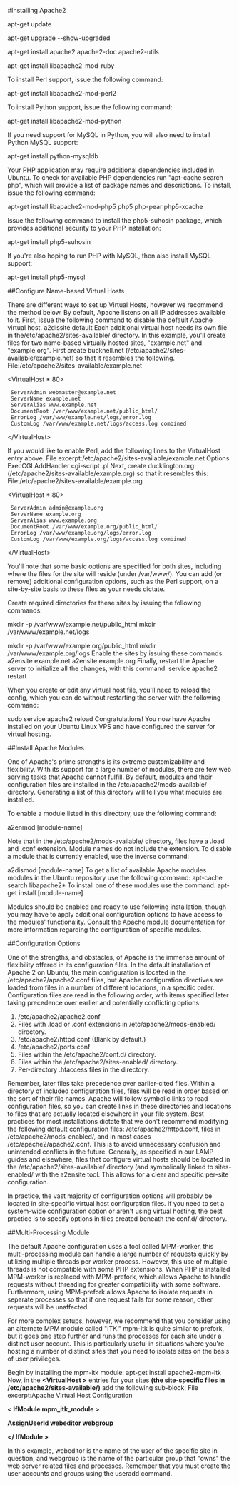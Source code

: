 #Installing Apache2

apt-get update

apt-get upgrade --show-upgraded

apt-get install apache2 apache2-doc apache2-utils

apt-get install libapache2-mod-ruby

To install Perl support, issue the following command:



apt-get install libapache2-mod-perl2



To install Python support, issue the following command:



apt-get install libapache2-mod-python



If you need support for MySQL in Python, you will also need to install Python MySQL support:



apt-get install python-mysqldb



Your PHP application may require additional dependencies included in Ubuntu. To check for available PHP dependencies run "apt-cache search php", which will provide a list of package names and descriptions. To install, issue the following command:



apt-get install libapache2-mod-php5 php5 php-pear php5-xcache



Issue the following command to install the php5-suhosin package, which provides additional security to your PHP installation:



apt-get install php5-suhosin



If you're also hoping to run PHP with MySQL, then also install MySQL support:



apt-get install php5-mysql


##Configure Name-based Virtual Hosts

There are different ways to set up Virtual Hosts, however we recommend the method below. By default, Apache listens on all IP addresses available to it. First, issue the following command to disable the default Apache virtual host. a2dissite default Each additional virtual host needs its own file in the/etc/apache2/sites-available/ directory. In this example, you'll create files for two name-based virtually hosted sites, "example.net" and "example.org". First create bucknell.net (/etc/apache2/sites-available/example.net) so that it resembles the following. File:/etc/apache2/sites-available/example.net

&lt;VirtualHost *:80&gt;

     ServerAdmin webmaster@example.net
     ServerName example.net
     ServerAlias www.example.net
     DocumentRoot /var/www/example.net/public_html/
     ErrorLog /var/www/example.net/logs/error.log
     CustomLog /var/www/example.net/logs/access.log combined
&lt;/VirtualHost&gt;

If you would like to enable Perl, add the following lines to the VirtualHost entry above. File excerpt:/etc/apache2/sites-available/example.net Options ExecCGI AddHandler cgi-script .pl
Next, create ducklington.org (/etc/apache2/sites-available/example.org) so that it resembles this: File:/etc/apache2/sites-available/example.org

&lt;VirtualHost *:80&gt;

     ServerAdmin admin@example.org
     ServerName example.org
     ServerAlias www.example.org
     DocumentRoot /var/www/example.org/public_html/
     ErrorLog /var/www/example.org/logs/error.log
     CustomLog /var/www/example.org/logs/access.log combined
&lt;/VirtualHost&gt;

You'll note that some basic options are specified for both sites, including where the files for the site will reside (under /var/www/). You can add (or remove) additional configuration options, such as the Perl support, on a site-by-site basis to these files as your needs dictate.

Create required directories for these sites by issuing the following commands:

mkdir -p /var/www/example.net/public_html
mkdir /var/www/example.net/logs

mkdir -p /var/www/example.org/public_html
mkdir /var/www/example.org/logs
Enable the sites by issuing these commands:
a2ensite example.net
a2ensite example.org
Finally, restart the Apache server to initialize all the changes, with this command:
service apache2 restart

When you create or edit any virtual host file, you'll need to reload the config, which you can do without restarting the server with the following command:

sudo service apache2 reload
Congratulations! You now have Apache installed on your Ubuntu Linux VPS and have configured the server for virtual hosting.

##Install Apache Modules

One of Apache's prime strengths is its extreme customizability and flexibility. With its support for a large number of modules, there are few web serving tasks that Apache cannot fulfill. By default, modules and their configuration files are installed in the /etc/apache2/mods-available/ directory. Generating a list of this directory will tell you what modules are installed. 

To enable a module listed in this directory, use the following command:

a2enmod [module-name]

Note that in the /etc/apache2/mods-available/ directory, files have a .load and .conf extension. Module names do not include the extension.
To disable a module that is currently enabled, use the inverse command:

a2dismod [module-name]
To get a list of available Apache modules modules in the Ubuntu repository use the following command:
apt-cache search libapache2*
To install one of these modules use the command:
apt-get install [module-name]

Modules should be enabled and ready to use following installation, though you may have to apply additional configuration options to have access to the modules' functionality. Consult the Apache module documentation for more information regarding the configuration of specific modules.

##Configuration Options

One of the strengths, and obstacles, of Apache is the immense amount of flexibility offered in its configuration files. In the default installation of Apache 2 on Ubuntu, the main configuration is located in the /etc/apache2/apache2.conf files, but Apache configuration directives are loaded from files in a number of different locations, in a specific order. Configuration files are read in the following order, with items specified later taking precedence over earlier and potentially conflicting options:

1. /etc/apache2/apache2.conf 
2. Files with .load or .conf extensions in /etc/apache2/mods-enabled/ directory. 
3. /etc/apache2/httpd.conf (Blank by default.) 
4. /etc/apache2/ports.conf 
5. Files within the /etc/apache2/conf.d/ directory. 
6. Files within the /etc/apache2/sites-enabled/ directory. 
7. Per-directory .htaccess files in the directory.
 
Remember, later files take precedence over earlier-cited files. Within a directory of included configuration files, files will be read in order based on the sort of their file names.
Apache will follow symbolic links to read configuration files, so you can create links in these directories and locations to files that are actually located elsewhere in your file system.
Best practices for most installations dictate that we don't recommend modifying the following default configuration files: /etc/apache2/httpd.conf, files in /etc/apache2/mods-enabled/, and in most cases /etc/apache2/apache2.conf. This is to avoid unnecessary confusion and unintended conflicts in the future.
Generally, as specified in our LAMP guides and elsewhere, files that configure virtual hosts should be located in the /etc/apache2/sites-available/ directory (and symbolically linked to sites-enabled/ with the a2ensite tool. This allows for a clear and specific per-site configuration.

In practice, the vast majority of configuration options will probably be located in site-specific virtual host configuration files. If you need to set a system-wide configuration option or aren't using virtual hosting, the best practice is to specify options in files created beneath the conf.d/ directory.

##Multi-Processing Module

The default Apache configuration uses a tool called MPM-worker, this multi-processing module can handle a large number of requests quickly by utilizing multiple threads per worker process. However, this use of multiple threads is not compatible with some PHP extensions. When PHP is installed MPM-worker is replaced with MPM-prefork, which allows Apache to handle requests without threading for greater compatibility with some software. Furthermore, using MPM-prefork allows Apache to isolate requests in separate processes so that if one request fails for some reason, other requests will be unaffected.

For more complex setups, however, we recommend that you consider using an alternate MPM module called "ITK." mpm-itk is quite similar to prefork, but it goes one step further and runs the processes for each site under a distinct user account. This is particularly useful in situations where you're hosting a number of distinct sites that you need to isolate sites on the basis of user privileges.

Begin by installing the mpm-itk module:
apt-get install apache2-mpm-itk
Now, in the <strong>&lt;VirtualHost &gt;</strong> entries for your sites <strong>(the site-specific files in /etc/apache2/sites-available/)</strong> add the following sub-block:
File excerpt:Apache Virtual Host Configuration

<strong>
&lt; IfModule mpm_itk_module &gt;

   AssignUserId webeditor webgroup
   
&lt;/ IfModule &gt;
</strong>

In this example, webeditor is the name of the user of the specific site in question, and webgroup is the name of the particular group that "owns" the web server related files and processes. Remember that you must create the user accounts and groups using the useradd command.
